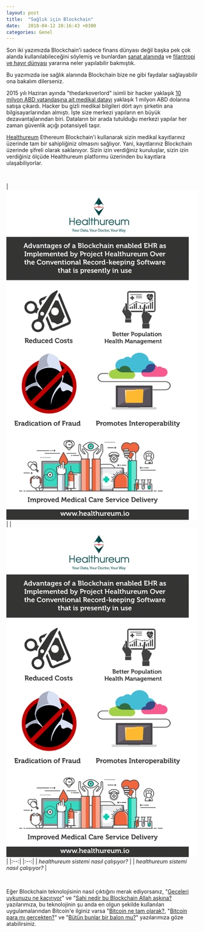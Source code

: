 ```yaml
---
layout: post
title:  "Sağlık için Blockchain"
date:   2018-04-12 20:16:43 +0300
categories: Genel
---
```

Son iki yazımızda Blockchain'i sadece finans dünyası değil başka pek çok alanda kullanılabileceğini söylemiş ve bunlardan [sanat alanında](http://ademimerkezi.com/genel/2018/04/06/sanat-icin-blockchain.html) ve [filantropi ve hayır dünyası](http://ademimerkezi.com/genel/2018/03/29/Iyilik-icin-blockchain.html) yararına neler yapılabilir bakmıştık. 

Bu yazımızda ise sağlık alanında Blockchain bize ne gibi faydalar sağlayabilir ona bakalım dilerseniz. 



2015 yılı Haziran ayında "thedarkoverlord" isimli bir hacker yaklaşık [10 milyon ABD vatandaşına ait medikal datayı](https://www.zdnet.com/article/hacker-advertising-huge-health-insurance-database/) yaklaşık 1 milyon ABD dolarına satışa çıkardı. Hacker bu gizli medikal bilgileri dört ayrı şirketin ana bilgisayarlarından almıştı. İşte size merkezi yapıların en büyük dezavantajlarından biri. Dataların bir arada tutulduğu merkezi yapılar her zaman güvenlik açığı potansiyeli taşır.

[Healthureum](https://www.healthureum.io/) Ethereum Blockchain'i kullanarak sizin medikal kayıtlarınız üzerinde tam bir sahipliğiniz olmasını sağlıyor. Yani, kayıtlarınız Blockchain üzerinde şifreli olarak saklanıyor. Sizin izin verdiğiniz kuruluşlar, sizin izin verdiğiniz ölçüde Healthureum platformu üzerinden bu kayıtlara ulaşabiliyorlar. 

&nbsp;

| ![healthureum.png](/assets/healthureum.png) | | ![healthureum.png](/assets/healthureum.png) |
|:--:| |:--:|
| *healthureum sistemi nasıl çalışıyor?* | | *healthureum sistemi nasıl çalışıyor?* |

&nbsp;













Eğer Blockchain teknolojisinin nasıl çıktığını merak ediyorsanız, "[Geceleri uykunuzu ne kaçırıyor](http://ademimerkezi.com/genel/2018/03/01/Geceleri-uykunuzu-ne-kaciriyor.html)" ve "[Sahi nedir bu Blockchain Allah aşkına?](http://ademimerkezi.com/genel/2018/03/02/Sahi-nedir-bu-blockchain-allah-askina.html) yazılarımıza, bu teknolojinin şu anda en olgun şekilde kullanılan uygulamalarından Bitcoin'e ilginiz varsa "[Bitcoin ne tam olarak?](http://ademimerkezi.com/genel/2018/03/13/Bitcoin-ne-tam-olarak.html), "[Bitcoin para mı gerçekten?](http://ademimerkezi.com/genel/2018/03/22/Bitcoin-para-mi-gercekten.html)" ve "[Bütün bunlar bir balon mu?](http://ademimerkezi.com/genel/2018/03/05/Butun-bunlar-bir-balon-mu.html)" yazılarımıza göze atabilirsiniz. 
